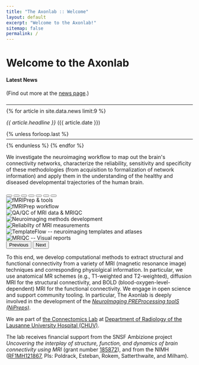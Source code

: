 ```yaml
---
title: "The Axonlab :: Welcome"
layout: default
excerpt: "Welcome to the Axonlab!"
sitemap: false
permalink: /
---
```


# Welcome to the Axonlab

<div id="newsid" class="float-md-end col-sm-4" style="display:block" >
<div class="well">
<h4>Latest News</h4>
<p>(Find out more at the <a href="{{ site.url }}{{ site.baseurl }}/allnews.html">news page</a>.)</p>
<hr style="margin-top: 22px; margin-bottom: 8px;" />
{% for article in site.data.news limit:9 %}
<p>
<em>{{ article.headline }}</em> ({{ article.date }})</p>
{% unless forloop.last %}
<hr style="margin-top: 5px; margin-bottom: 8px;" />
{% endunless %}
{% endfor %}
</div>
</div>

We investigate the neuroimaging workflow to map out the brain's connectivity networks,
characterize the reliability, sensitivity and specificity of these methodologies (from
acquisition to formalization of network information) and apply them in the understanding
of the healthy and diseased developmental trajectories of the human brain.

<!-- Carousel -->
<div id="home-carousel" class="carousel slide col-sm-6" data-bs-ride="carousel">
<div class="carousel-indicators">
<button type="button" data-bs-target="#home-carousel" data-bs-slide-to="0" class="active" aria-current="true" aria-label="Slide 1"></button>
<button type="button" data-bs-target="#home-carousel" data-bs-slide-to="1" aria-label="Slide 2"></button>
<button type="button" data-bs-target="#home-carousel" data-bs-slide-to="2" aria-label="Slide 3"></button>
<button type="button" data-bs-target="#home-carousel" data-bs-slide-to="3" aria-label="Slide 4"></button>
<button type="button" data-bs-target="#home-carousel" data-bs-slide-to="4" aria-label="Slide 5"></button>
<button type="button" data-bs-target="#home-carousel" data-bs-slide-to="5" aria-label="Slide 7"></button>
<button type="button" data-bs-target="#home-carousel" data-bs-slide-to="6" aria-label="Slide 8"></button>
</div>
<div class="carousel-inner">
<div class="carousel-item active">
<img src="{{ site.url }}{{ site.baseurl }}/images/slider7001400/fmriprep-smoothing.png" class="d-block w-100" alt="fMRIPrep & tools" />
</div>
<div class="carousel-item">
<img src="{{ site.url }}{{ site.baseurl }}/images/slider7001400/fmriprep-flowchart.png" class="d-block w-100" alt="fMRIPrep workflow">
</div>
<div class="carousel-item">
<img src="{{ site.url }}{{ site.baseurl }}/images/slider7001400/mriqc-carpetplot.png" class="d-block w-100" alt="QA/QC of MRI data & MRIQC">
</div>
<div class="carousel-item">
<img src="{{ site.url }}{{ site.baseurl }}/images/slider7001400/regseg-pixel.png" class="d-block w-100" alt="Neuroimaging methods development">
</div>
<div class="carousel-item">
<img src="{{ site.url }}{{ site.baseurl }}/images/slider7001400/ambizione-design.png" class="d-block w-100" alt="Reliabilty of MRI measurements">
</div>
<div class="carousel-item">
<img src="{{ site.url }}{{ site.baseurl }}/images/slider7001400/templateflow-mosaic.png" class="d-block w-100" alt="TemplateFlow -- neuroimaging templates and atlases">
</div>
<div class="carousel-item">
<img src="{{ site.url }}{{ site.baseurl }}/images/slider7001400/mriqc-reports.png" class="d-block w-100" alt="MRIQC -- Visual reports">
</div>
</div>
<button class="carousel-control-prev" type="button" data-bs-target="#home-carousel" data-bs-slide="prev">
<span class="carousel-control-prev-icon" aria-hidden="true"></span>
<span class="visually-hidden">Previous</span>
</button>
<button class="carousel-control-next" type="button" data-bs-target="#home-carousel" data-bs-slide="next">
<span class="carousel-control-next-icon" aria-hidden="true"></span>
<span class="visually-hidden">Next</span>
</button>
</div>

To this end, we develop computational methods to extract structural and functional connectivity from a variety of MRI (magnetic resonance image) techniques and corresponding physiolgical information.
In particular, we use anatomical MR schemes (e.g., T1-weighted and T2-weighted), diffusion MRI for the structural connectivity, and BOLD (blood-oxygen-level-dependent) MRI for the functional connectivity.
We engage in open science and support community tooling.
In particular, The Axonlab is deeply involved in the development of the [*NeuroImaging PREProcessing toolS (NiPreps)*](https://nipreps.org).

We are part of [the Connectomics Lab](https://wp.unil.ch/connectomics/) at [Department of Radiology of the Lausanne University Hospital (CHUV)](https://www.chuv.ch/fr/rad/rad-home).

<!--
 **We are  looking for passionate new PhD students, Postdocs, and Master students to join the team** [(more info)]({{ site.url }}{{ site.baseurl }}/vacancies) **!**
-->

The lab receives financial support from the SNSF Ambizione project *Uncovering the interplay of structure, function, and dynamics of brain connectivity using MRI* (grant number [185872](https://p3.snf.ch/project-185872)), and from the NIMH ([RF1MH121867](https://reporter.nih.gov/project-details/10260312), PIs: Poldrack, Esteban, Rokem, Satterthwaite, and Milham).
